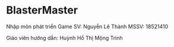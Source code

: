 # BlasterMaster

Nhập môn phát triển Game
  SV:   Nguyễn Lê Thành
MSSV:   18521410

Giáo viên hướng dẫn: Huỳnh Hồ Thị Mộng Trinh
